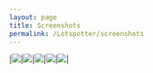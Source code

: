 ```yaml
---
layout: page
title: Screenshots
permalink: /Lotspotter/screenshots
---
```


|![](screenshots/login.jpg)|![](screenshots/home.jpg)|![](screenshots/all-lots.jpg)|![](screenshots/lot-detail.jpg)|![](screenshots/purchase.jpg)|



